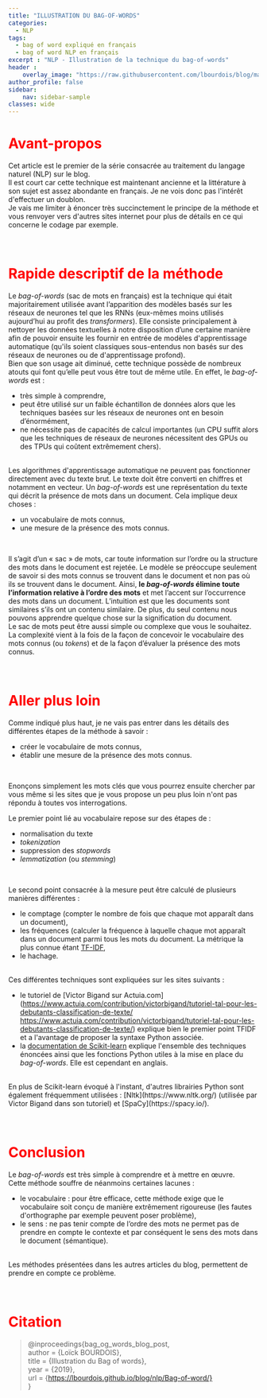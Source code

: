 ```yaml
---
title: "ILLUSTRATION DU BAG-OF-WORDS"
categories:
  - NLP
tags:
  - bag of word expliqué en français
  - bag of word NLP en français
excerpt : "NLP - Illustration de la technique du bag-of-words"
header :
    overlay_image: "https://raw.githubusercontent.com/lbourdois/blog/master/assets/images/NLP_radom_blog.png"
author_profile: false
sidebar:
    nav: sidebar-sample
classes: wide
---
```


# <span style="color: #FF0000"> **Avant-propos** </span>
 Cet article est le premier de la série consacrée au traitement du langage naturel (NLP) sur le blog.<br>
 Il est court car cette technique est maintenant ancienne et la littérature à son sujet est assez abondante en français.
 Je ne vois donc pas l'intérêt d'effectuer un doublon.<br>
 Je vais me limiter à énoncer très succinctement le principe de la méthode et vous renvoyer vers d'autres sites internet pour plus de détails en ce qui concerne le codage par exemple.
<br><br><br>


# <span style="color: #FF0000"> **Rapide descriptif de la méthode** </span>
Le *bag-of-words* (sac de mots en français) est la technique qui était majoritairement utilisée avant l’apparition des modèles basés sur les réseaux de neurones tel que les RNNs (eux-mêmes moins utilisés aujourd’hui au profit des *transformers*).
Elle consiste principalement à nettoyer les données textuelles à notre disposition d’une certaine manière afin de pouvoir ensuite les fournir en entrée de modèles d'apprentissage automatique 
(qu'ils soient classiques sous-entendus non basés sur des réseaux de neurones ou de d'apprentissage profond).<br>
Bien que son usage ait diminué, cette technique possède de nombreux atouts qui font qu’elle peut vous être tout de même utile. En effet, le *bag-of-words* est :
* très simple à comprendre,
*	peut être utilisé sur un faible échantillon de données alors que les techniques basées sur les réseaux de neurones ont en besoin d’énormément,
*	ne nécessite pas de capacités de calcul importantes (un CPU suffit alors que les techniques de réseaux de neurones nécessitent des GPUs ou des TPUs qui coûtent extrêmement chers).
<br><br>


Les algorithmes d'apprentissage automatique ne peuvent pas fonctionner directement avec du texte brut. 
Le texte doit être converti en chiffres et notamment en vecteur.
Un *bag-of-words* est une représentation du texte qui décrit la présence de mots dans un document. Cela implique deux choses :
*	un vocabulaire de mots connus,
* une mesure de la présence des mots connus.
<br>

Il s’agit d’un « sac » de mots, car toute information sur l’ordre ou la structure des mots dans le document est rejetée.
Le modèle se préoccupe seulement de savoir si des mots connus se trouvent dans le document et non pas où ils se trouvent dans le document.
Ainsi, **le *bag-of-words* élimine toute l’information relative à l’ordre des mots** et met l’accent sur l’occurrence des mots dans un document. 
L’intuition est que les documents sont similaires s’ils ont un contenu similaire.
De plus, du seul contenu nous pouvons apprendre quelque chose sur la signification du document.<br>
Le sac de mots peut être aussi simple ou complexe que vous le souhaitez. 
La complexité vient à la fois de la façon de concevoir le vocabulaire des mots connus (ou *tokens*) et de la façon d’évaluer la présence des mots connus.
<br><br><br>



# <span style="color: #FF0000"> **Aller plus loin** <span>
Comme indiqué plus haut, je ne vais pas entrer dans les détails des différentes étapes de la méthode à savoir :
* créer le vocabulaire de mots connus,
* établir une mesure de la présence des mots connus.
<br>
  
Enonçons simplement les mots clés que vous pourrez ensuite chercher par vous même si les sites que je vous propose un peu plus loin n'ont pas répondu à toutes vos interrogations.
<br>
  
Le premier point lié au vocabulaire repose sur des étapes de : 
* normalisation du texte
* *tokenization*
* suppression des *stopwords*
* *lemmatization* (ou *stemming*)
<br>

Le second point consacrée à la mesure peut être calculé de plusieurs manières différentes :
*	le comptage (compter le nombre de fois que chaque mot apparaît dans un document),
* les fréquences (calculer la fréquence à laquelle chaque mot apparaît dans un document parmi tous les mots du document. La métrique la plus connue étant [TF-IDF](https://fr.wikipedia.org/wiki/TF-IDF),
*	le hachage.
<br><br>


Ces différentes techniques sont expliquées sur les sites suivants :
- le tutoriel de [Victor Bigand sur Actuia.com](https://www.actuia.com/contribution/victorbigand/tutoriel-tal-pour-les-debutants-classification-de-texte/
https://www.actuia.com/contribution/victorbigand/tutoriel-tal-pour-les-debutants-classification-de-texte/) 
explique bien le premier point TFIDF et a l'avantage de proposer la syntaxe Python associée.
- la [documentation de Scikit-learn](https://scikit-learn.org/stable/modules/feature_extraction.html#text-feature-extraction
) explique l'ensemble des techniques énoncées ainsi que les fonctions Python utiles à la mise en place du *bag-of-words*. Elle est cependant en anglais.
<br>
En plus de Scikit-learn évoqué à l'instant, d'autres librairies Python sont également fréquemment utilisées :
[Nltk](https://www.nltk.org/) (utilisée par Victor Bigand dans son tutoriel) et [SpaCy](https://spacy.io/).
<br><br><br>



# <span style="color: #FF0000"> **Conclusion** <span>
Le *bag-of-words* est très simple à comprendre et à mettre en œuvre.
<br>
Cette méthode souffre de néanmoins certaines lacunes :
- le vocabulaire : pour être efficace, cette méthode exige que le vocabulaire soit conçu de manière extrêmement rigoureuse (les fautes d'orthographe par exemple peuvent poser problème),
- le sens : ne pas tenir compte de l’ordre des mots ne permet pas de prendre en compte le contexte et par conséquent le sens des mots dans le document (sémantique). 
<br>
Les méthodes présentées dans les autres articles du blog, permettent de prendre en compte ce problème.
<br><br><br>




# <span style="color: #FF0000"> **Citation** <span>
> @inproceedings{bag_og_words_blog_post,  
  author    = {Loïck BOURDOIS},  
  title     = {Illustration du Bag of words},  
  year      = {2019},  
  url = {https://lbourdois.github.io/blog/nlp/Bag-of-word/}  
}
